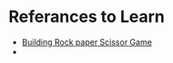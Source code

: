 # Referances to Learn

- [Building Rock paper Scissor Game](https://youtu.be/qwAFL1597eM?t=5005&si=dYhySASO_C4xlcZQ)
- 